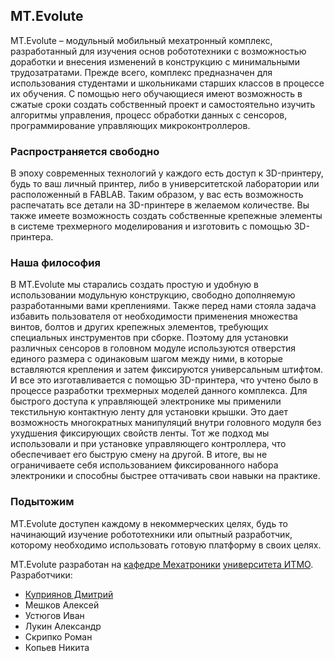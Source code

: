 ## MT.Evolute

MT.Evolute – модульный мобильный мехатронный комплекс, разработанный для изучения основ робототехники с возможностью доработки и внесения изменений в конструкцию с минимальными трудозатратами. Прежде всего, комплекс предназначен для использования студентами и школьниками старших классов в процессе их обучения. С помощью него обучающиеся имеют возможность в сжатые сроки создать собственный проект и самостоятельно изучить алгоритмы управления, процесс обработки данных с сенсоров, программирование управляющих микроконтроллеров.

### Распространяется свободно

В эпоху современных технологий у каждого есть доступ к 3D-принтеру, будь то ваш личный принтер, либо в университетской лаборатории или расположенный в FABLAB. Таким образом, у вас есть возможность распечатать все детали на 3D-принтере в желаемом количестве. Вы также имеете возможность создать собственные крепежные элементы в системе трехмерного моделирования и изготовить с помощью 3D-принтера.

### Наша философия

В MT.Evolute мы старались создать простую и удобную в использовании модульную конструкцию, свободно дополняемую разработанными вами креплениями. Также перед нами стояла задача избавить пользователя от необходимости применения множества винтов, болтов и других крепежных элементов, требующих специальных инструментов при сборке. Поэтому для установки различных сенсоров в головном модуле используются отверстия единого размера с одинаковым шагом между ними, в которые вставляются крепления и затем фиксируются универсальным штифтом. И все это изготавливается с помощью 3D-принтера, что учтено было в процессе разработки трехмерных моделей данного комплекса. Для быстрого доступа к управляющей электронике мы применили текстильную контактную ленту для установки крышки. Это дает возможность многократных манипуляций внутри головного модуля без ухудшения фиксирующих свойств ленты. Тот же подход мы использовали и при установке управляющего контроллера, что обеспечивает его быструю смену на другой. В итоге, вы не ограничиваете себя использованием фиксированного набора электроники и способны быстрее оттачивать свои навыки на практике.

### Подытожим

MT.Evolute доступен каждому в некоммерческих целях, будь то начинающий изучение робототехники или опытный разработчик, которому необходимо использовать готовую платформу в своих целях. 

MT.Evolute разработан на [кафедре Мехатроники](http://mt.ifmo.ru) [университета ИТМО](http://ifmo.ru). Разработчики:
- [Куприянов Дмитрий](http://kuprianov.su)
- Мешков Алексей
- Устюгов Иван
- Лукин Александр
- Скрипко Роман
- Копьев Никита


